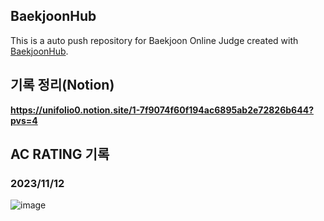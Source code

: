 ## BaekjoonHub
This is a auto push repository for Baekjoon Online Judge created with [BaekjoonHub](https://github.com/BaekjoonHub/BaekjoonHub).

## 기록 정리(Notion)
**https://unifolio0.notion.site/1-7f9074f60f194ac6895ab2e72826b644?pvs=4**

## AC RATING 기록
### 2023/11/12
![image](https://github.com/unifolio0/cote_study/assets/121424793/4d725b4a-f4f2-47e4-a7a3-f73159891e8b)
